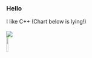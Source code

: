### Hello
I like C++ (Chart below is lying!)<br><br>
<img src="https://github-readme-stats.vercel.app/api/top-langs?username=therealdrflower&layout=compact"/>
<br>
<code><img width="10%" src="https://www.vectorlogo.zone/logos/cplusplus/cplusplus-ar21.svg"></code>
